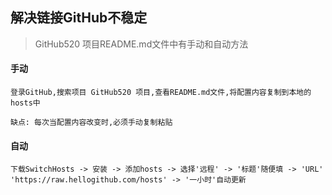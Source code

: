 ## 解决链接GitHub不稳定

> GitHub520 项目README.md文件中有手动和自动方法

#### 手动

```
登录GitHub,搜索项目 GitHub520 项目,查看README.md文件,将配置内容复制到本地的hosts中

缺点: 每次当配置内容改变时,必须手动复制粘贴
```

#### 自动

```
下载SwitchHosts -> 安装 -> 添加hosts -> 选择'远程' -> '标题'随便填 -> 'URL' 'https://raw.hellogithub.com/hosts' -> '一小时'自动更新
```

[^视屏]: 000001



